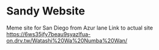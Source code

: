 # Sandy Website
Meme site for San Diego from Azur lane
Link to actual site
https://6ws35jfy7beau9syazlfua-on.drv.tw/Watashi%20Wa%20Numba%20Wan/
